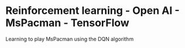# Reinforcement learning - Open AI - MsPacman - TensorFlow
Learning to play MsPacman using the DQN algorithm
